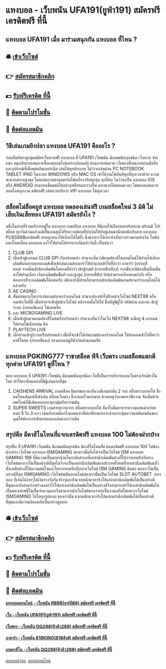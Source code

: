 # แทงบอล - เว็บพนัน UFA191(ยูฟ่า191) สมัครฟรี เครดิตฟรี ที่นี้
## แทงบอล UFA191 เมื่อ มาร่วมสนุกกัน แทงบอล ที่ไหน ?

## 🛎 [เข้าเว็บไซต์](https://bit.ly/3SdLNi2)
## 👉 [สมัครสมาชิกคลิก](https://bit.ly/3SdLNi2)
## 💵 [รับฟรีเครดิต ที่นี้](https://bit.ly/3dyRKHj)
## 👑 [ติดตามโปรโมชั่น](https://bit.ly/3dyRKHj)
## 📱 [ติดต่อแอดมิน](https://bit.ly/3dyRKHj)

## วิธีเล่นเกมยิงปลา แทงบอล UFA191 คืออะไร ?
จ่ายเต็มอัตราสูงสุดสมัครเว็บหวยฟรี แทงบอล ที่ UFA191 เว็บพนัน มีเกมพนันทุกชนิด เว็บหวย จ่าย แพง สนุกกับการเล่นหวยซื้อเลขออนไลน์อย่างปลอดภัย ผ่านการเล่นหวย เว็บตรงที่เล่นง่ายผ่านมือถือและอุปกรณ์ที่เชื่อมต่ออินเทอร์เน็ต เล่นได้ทุกประเภท ไม่ว่าจะเล่นผ่าน PC NOTEBOOK TABLET IPAD ในระบบ WINDOWS หรือ MAC OS เข้าใช้งานได้ทันทีทุกที่ทุกเวลาด้วย ความสะดวกสบายสูงสุด โดยเล่นหวยผ่านสมาร์ทโฟนที่รองรับทุกรุ่น ทุกยี่ห้อ ไม่ว่าจะเป็น แทงบอล IOS หรือ ANDROID สามารถเชื่อมต่อได้อย่างเสถียรและราบรื่น แทงหวยได้ตลอดเวลา ไม่พลาดเล่นหวยออนไลน์ทุกงวด สมัครฟรี เล่นหวยบริการ VIP แทงบอล ได้ทุกเวลา

## สล็อตไม่ล็อคยูส แทงบอล ทดลองเล่นฟรี เกมสล็อตใหม่ 3 มิติ ไม่เสียเงินเสียทอง UFA191 สมัครยังไง ?
หนึ่งในค่ายที่ร่วมบริการอยู่ใน แทงบอล เกมสล็อต แทงบอล ที่มีเกมให้เลือกหลายร้อยเกม พร้อมมี โปรสล็อต ทุกวันล้วนแล้วแต่เป็นเกมสุดได้รับความนิยมที่ทำเงินให้กับผู้เล่นมานักต่อนักกับค่าย แทงบอล PUSS888เครดิตฟรี ครบทุกแนวให้เลือกได้ไม่ยั้ง ซึ่งพวกเราได้กระทำเก็บรวบรวมเกมทำเงิน โบนัสแตกโหดเหี้ยม แทงบอล มาไว้ให้ท่านได้ทราบจะกันแล้ววันนี้ เป็นต้นว่า
1. CLUB GPI
2. เมื่อเข้าสู่แบรนด์ CLUB GPI เรียบร้อยแล้ว ท่านจะเห็นว่ามีเกมส์คาสิโนออนไลน์ให้ท่านได้เลือกเดิมพันหลากหลายเกมส์เพื่อเข้าเล่นเกมส์บาคาร่าให้ท่านกดเข้าไปที่คำว่า บาคาร่า (กรอบสีแดง) จากนั้นเข้าห้องเดิมพันโดยกดที่คำว่า เข้าสู่เกมส์ (กรอบสีเหลือง) จากนั้นจะมีช่องสี่เหลี่ยมขึ้นมาให้ท่านเลือก เงินลงเดิมพันขั้นต่ำ และสูงสุด (กรอบสีฟ้า) ท่านสามารถเลือกตามกำลัง หรือต้องการที่จะลงเดิมพันได้เลยครับ เพียงเท่านี้ท่านก็สามารถเข้าเล่นเดิมพันเกมส์บาคาร่าออนไลน์ได้แล้วครับ
3. AE CASINO
4. ขั้นตอนแรกในการเล่นเกมส์บาคาร่าออนไลน์ ท่านจะต้องเข้าไปยังหน้าเว็บไซต์ NEXT88 หรือ กดเข้าเว็บที่นี่ เพื่อทำการเข้าสู่หน้าเว็บไซต์ หลังจากนั้นให้ใส่ ชื่อบัญชีผู้ใช้ รหัสผ่าน และกด เข้าสู่ระบบ (กรอบสีแดง) ได้เลยครับ
5. และ MICROGAMING LIVE
6. เมื่อเข้าสู่หมวดเกมส์คาสิโนสดเรียบร้อยแล้ว ท่านจะเห็นว่าในเว็บ NEXT88 จะมีอยู่ 4 แบรนด์ให้ท่านได้เลือกเล่น คือ
7. PLAYTECH LIVE
8. เมื่อท่านเข้าสู่ระบบเรียบร้อยแล้ว เพื่อที่จะเข้าไปเล่นเกมส์บาคาร่าออนไลน์ ให้ท่านกดเข้าไปที่คำว่า คาสิโนสด (กรอบสีแดง) ตรงแถบเมนูสีน้ำเงินด้านบนครับ

## แทงบอล PGKING777 ราชาสล็อต พีจี เว็บตรง เกมสล็อตแตกดีทุกค่าย UFA191 ดูที่ไหน ?
ตอบ แทงบอล ที่ UFA191 เว็บพนัน มีเกมพนันทุกชนิด เว็บที่เป็นการบริการแบบเว็บตรงเจ้าเดียวในไทย ทำให้เราคือแหล่งที่มีผู้เล่นมากที่สุด
1. CAISHENS ARRIVAL เกมสล็อต ธีมเทพเทวดาที่ดวงดีเกมลำดับ 2 จาก สล็อตระบบออโต้ ซึ่งคนไหนกันแน่ที่เข้าเล่น สล็อตเว็บตรง นี้จะชอบใจมากมาย ด้วยเหตุว่าภาพกราฟิกงาม จัดเต็มด้วยเพย์ไลน์ที่มีเส้นเยอะแยะสุดๆคุ้มกับการพนัน
2. SUPER SWEETS เกมสายหวานจาก สล็อตระบบออโต้ ที่มาในธีมอาหารหวานแสนน่าอร่อย แบบ 5 รีล 3 แถว เน้นย้ำภาพช็อกโกแลตแล้วก็เค้กที่สามารถจะช่วยกระตุ้นความเพลิดเพลินของคุณให้ต้องการเข้ามาทดลองเล่นมากกว่าเดิม

## สรุปคือ มีคาสิโนไหนที่แจกเครดิตฟรี แทงบอล 100 ไม่ต้องฝากบ้าง
สรุปคือ ที่ UFA191 เว็บพนัน มีเกมพนันทุกชนิด มีคาสิโนไหนที่แจกเครดิตฟรี แทงบอล 100 ไม่ต้องฝากบ้าง เว็บไซต์ แทงบอล ISMGAMING ของเรานั้นถือได้ว่าเป็นเว็บไซต์ ISM แทงบอล GAMING 168 ที่มีความเป็นมาตรฐานในระดับสากลที่เหล่านักเดิมพันต่างก็ให้การยอมรับกับทางเว็บไซต์ของเราได้เป็นอย่างดีที่สุดไม่ว่าจะเป็นเหล่านักเดิมพันของประเทศไทยหรือเหล่านักเดิมพันนทั่วทั้งเอเชียต่างก็ให้ความสนใจและให้การยอมรับกับทางเว็บไซต์ ISM GAMING ติดต่อ ของเราได้เป็นอย่างดีที่สุด ISMGAMING เว็บไซต์พนันออนไลน์ของเรานั้นเป็นเว็บไซต์ SLOT AUTOBET  แทงบอล ที่เล่นได้ง่ายๆได้เงินรางวัลกันจริงๆและยังแจกหนักแจกจริงให้แก่เหล่านักเดิมพันได้เป็นอย่างดีที่สุดและยังสามารถสร้างผลกำไรให้แก่เหล่านักเดิมพันได้เป็นอย่างดีจึงสามารถทำให้เหล่านักเดิมพันได้เป็นมหาเศรษฐีได้เป็นจำนวนมากจึงสามารถนำเว็บไซต์ของเราทำเป็นงานเสริมได้เพราะเว็บไซต์ ISMGAMING ไฮโลทุกรูปแบบ ของเรานั้น แจกหนักแจกจริงให้แก่เหล่านักเดิมพันได้เป็นอย่างดีที่สุดและมีความปลอดภัยเป็นอย่างสูงมาก

## 🛎 [เข้าเว็บไซต์](https://bit.ly/3SdLNi2)
## 👉 [สมัครสมาชิกคลิก](https://bit.ly/3SdLNi2)
## 💵 [รับฟรีเครดิต ที่นี้](https://bit.ly/3dyRKHj)
## 👑 [ติดตามโปรโมชั่น](https://bit.ly/3dyRKHj)
## 📱 [ติดต่อแอดมิน](https://bit.ly/3dyRKHj)

#### [แทงบอลออนไลน์ - เว็บพนัน RB88(อาร์บี88) สมัครฟรี เครดิตฟรี ที่นี้](https://atom.io/themes/แทงบอลออนไลน์%20-%20เว็บพนัน%20rb88(อาร์บี88)%20สมัครฟรี%20เครดิตฟรี%20ที่นี้)
#### [เว็บ - เว็บพนัน UFA191(ยูฟ่า191) สมัครฟรี เครดิตฟรี ที่นี้](https://atom.io/themes/เว็บ%20-%20เว็บพนัน%20ufa191(ยูฟ่า191)%20สมัครฟรี%20เครดิตฟรี%20ที่นี้)
#### [เว็บตรง - เว็บพนัน QQ288(คิวคิว288) สมัครฟรี เครดิตฟรี ที่นี้](https://atom.io/themes/เว็บตรง%20-%20เว็บพนัน%20qq288(คิวคิว288)%20สมัครฟรี%20เครดิตฟรี%20ที่นี้)
#### [บาคาร่า - เว็บพนัน 818KING(818คิงส์) สมัครฟรี เครดิตฟรี ที่นี้](https://atom.io/themes/บาคาร่า%20-%20เว็บพนัน%20818king(818คิงส์)%20สมัครฟรี%20เครดิตฟรี%20ที่นี้)
#### [เกมคาสิโน - เว็บพนัน QQ288(คิวคิว288) สมัครฟรี เครดิตฟรี ที่นี้](https://atom.io/themes/เกมคาสิโน%20-%20เว็บพนัน%20qq288(คิวคิว288)%20สมัครฟรี%20เครดิตฟรี%20ที่นี้)

[ผลบอลล่าสุด](https://siamsport.tv "ผลบอลล่าสุด"), [ดูบอลออนไลน์](https://siamsport.tv/ดูบอลสด "ดูบอลออนไลน์")